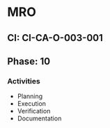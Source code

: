 # MRO

## CI: CI-CA-O-003-001
## Phase: 10

### Activities
- Planning
- Execution
- Verification
- Documentation
